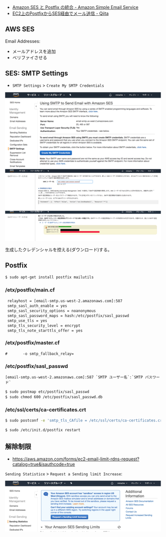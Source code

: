 - [Amazon SES と Postfix の統合 - Amazon Simple Email Service](https://docs.aws.amazon.com/ja_jp/ses/latest/DeveloperGuide/postfix.html)
- [EC2上のPostfixからSES経由でメール送信 - Qiita](https://qiita.com/taishin/items/42f90d8f86ad4488786e)


## AWS SES

Email Addresses:

- メールアドレスを追加
- ベリファイさせる

## SES: SMTP Settings

- `SMTP Settings` > `Create My SMTP Credentials`

 ![](images/ses.postfix.1.png)
 ![](images/ses.postfix.2.png)
 ![](images/ses.postfix.3.png)

生成したクレデンシャルを控える(ダウンロード)する。

## Postfix

~~~bash
$ sudo apt-get install postfix mailutils
~~~

### /etx/postfix/main.cf

~~~
 relayhost = [email-smtp.us-west-2.amazonaws.com]:587
 smtp_sasl_auth_enable = yes
 smtp_sasl_security_options = noanonymous
 smtp_sasl_password_maps = hash:/etc/postfix/sasl_passwd
 smtp_use_tls = yes
 smtp_tls_security_level = encrypt
 smtp_tls_note_starttls_offer = yes
~~~


### /etx/postfix/master.cf

~~~
#       -o smtp_fallback_relay=
~~~

### /etc/postfix/sasl_passwd

~~~
[email-smtp.us-west-2.amazonaws.com]:587 `SMTP ユーザー名`:`SMTP パスワード`
~~~

~~~bash
$ sudo postmap etc/postfix/sasl_passwd
$ sudo chmod 600 /etc/postfix/sasl_passwd.db
~~~

###  /etc/ssl/certs/ca-certificates.crt

~~~bash
$ sudo postconf -e 'smtp_tls_CAfile = /etc/ssl/certs/ca-certificates.crt'
~~~

~~~bash
$ sudo /etc/init.d/postfix restart
~~~

## 解除制限


- https://aws.amazon.com/forms/ec2-email-limit-rdns-request?catalog=true&isauthcode=true


`Sending Statistice` > `Request a Sending limit Increase`:

![](images/ses.postfix.4.png)